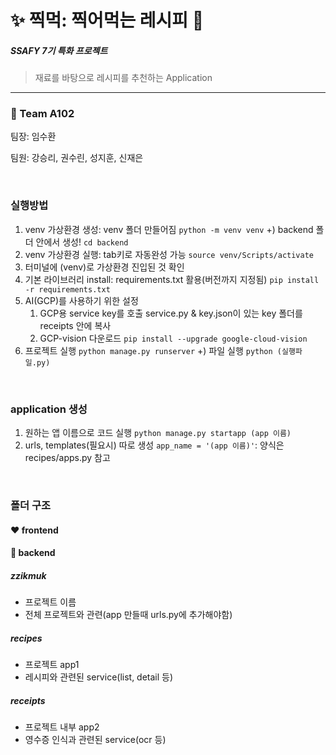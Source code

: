 # :sparkles: 찍먹: 찍어먹는 레시피 :fork_and_knife:

##### SSAFY 7기 특화 프로젝트

> 재료를 바탕으로 레시피를 추천하는 Application

----

### :crown: Team A102

팀장: 임수환

팀원: 강승리, 권수린, 성지훈, 신재은

<br>

### 실행방법

1. venv 가상환경 생성: venv 폴더 만들어짐
   `python -m venv venv`
   +) backend 폴더 안에서 생성! `cd backend`
2. venv 가상환경 실행: tab키로 자동완성 가능
   `source venv/Scripts/activate`
3. 터미널에 (venv)로 가상환경 진입된 것 확인
4. 기본 라이브러리 install: requirements.txt 활용(버전까지 지정됨)
   `pip install -r requirements.txt`
5. AI(GCP)를 사용하기 위한 설정
   1. GCP용 service key를 호출
      service.py & key.json이 있는 key 폴더를 receipts 안에 복사
   2. GCP-vision 다운로드
      `pip install --upgrade google-cloud-vision`
6. 프로젝트 실행
   `python manage.py runserver`
   +) 파일 실행
   `python (실행파일.py)`

<br>

### application 생성

1. 원하는 앱 이름으로 코드 실행
   `python manage.py startapp (app 이름)`
2. urls, templates(필요시) 따로 생성
   `app_name = '(app 이름)'`: 양식은 recipes/apps.py 참고

<br>

### 폴더 구조

#### :heart: frontend



#### :blue_heart: backend

##### zzikmuk

- 프로젝트 이름
- 전체 프로젝트와 관련(app 만들때 urls.py에 추가해야함)

##### recipes

- 프로젝트 app1
- 레시피와 관련된 service(list, detail 등)

##### receipts

- 프로젝트 내부 app2
- 영수증 인식과 관련된 service(ocr 등)
